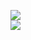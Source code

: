 [![](https://img.shields.io/badge/Made%20With-Github%20Spray-lightgrey.svg?style=for-the-badge&logo=github)](https://github.com/Annihil/github-spray#22169)  
[![](https://i.imgur.com/2DrTn0Z.gif)](https://github.com/Annihil/github-spray)